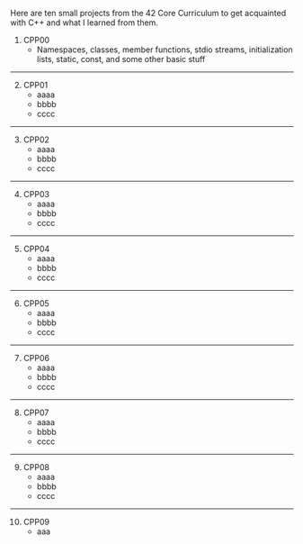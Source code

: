 Here are ten small projects from the 42 Core Curriculum to get acquainted with C++ and what I learned  from them.

1. CPP00
   * Namespaces, classes, member functions, stdio streams,
    initialization lists, static, const, and some other basic
    stuff
---
2. CPP01
   * aaaa
   * bbbb
   * cccc
---
3. CPP02
   * aaaa
   * bbbb
   * cccc
  ---
4. CPP03
   * aaaa
   * bbbb
   * cccc
  ---
5. CPP04
   * aaaa
   * bbbb
   * cccc
  ---
6. CPP05
   * aaaa
   * bbbb
   * cccc
  ---
7. CPP06
   * aaaa
   * bbbb
   * cccc
  ---
8. CPP07
   * aaaa
   * bbbb
   * cccc
  ---
9. CPP08
   * aaaa
   * bbbb
   * cccc
  ---
10. CPP09
    * aaa









